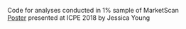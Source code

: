 Code for analyses conducted in 1% sample of MarketScan<br>
[Poster](Young_OOHDeath_ICPE18_31JULY2018.pdf) presented at ICPE 2018 by Jessica Young
